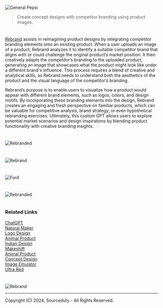 ![General Pepsi](https://github.com/user-attachments/assets/13a1ea2e-5a9d-4df4-8fd6-a87e3daaf212)

> Create concept designs with competitor branding using product images.
#

[Rebrand](https://chatgpt.com/g/g-GrLJN0Kqu-rebrand) assists in reimagining product designs by integrating competitor branding elements onto an existing product. When a user uploads an image of a product, Rebrand analyzes it to identify a suitable competitor brand that aligns with or could challenge the original product’s market position. It then creatively adapts the competitor’s branding to the uploaded product, generating an image that showcases what the product might look like under a different brand's influence. This process requires a blend of creative and analytical skills, as Rebrand needs to understand both the aesthetics of the product and the visual language of the competitor’s branding.

Rebrand’s purpose is to enable users to visualize how a product would appear with different brand elements, such as logos, colors, and design motifs. By incorporating these branding elements into the design, Rebrand creates an engaging and fresh perspective on familiar products, which can be valuable for competitive analysis, brand strategy, or even hypothetical rebranding exercises. Ultimately, this custom GPT allows users to explore potential market scenarios and design inspirations by blending product functionality with creative branding insights.

#
![Rebranded](https://github.com/user-attachments/assets/0524d458-8b34-495d-a87a-9dbfd196f666)
#
![Rebrand](https://github.com/user-attachments/assets/6d599432-3783-456b-8530-80715fce3b66)
#
![Ford](https://github.com/user-attachments/assets/5bb01307-03d5-4f59-87c7-df4ac25837b1)
#
![Rebranded](https://github.com/user-attachments/assets/8f815014-e390-4e2d-8481-099f278380d6)

#
### Related Links

[ChatGPT](https://github.com/sourceduty/ChatGPT)
<br>
[Natural Maker](https://github.com/sourceduty/Natural_Maker)
<br>
[Logo Design](https://github.com/sourceduty/Logo_Design)
<br>
[Animal Product](https://github.com/sourceduty/Animal_Product)
<br>
[Indian Design](https://github.com/sourceduty/Indian_Design)
<br>
[Makeshift](https://github.com/sourceduty/Makeshift_DALL-E_3)
<br>
[Animal Product](https://github.com/sourceduty/Animal_Product)
<br>
[Concept Design](https://github.com/sourceduty/Concept_Design)
<br>
[Image Emulator](https://github.com/sourceduty/Image_Emulator)
<br>
[Ultra Red](https://github.com/sourceduty/Ultra_Red)

#

![Rebrand](https://github.com/user-attachments/assets/b5645dc6-3dd4-459b-9581-4f157f0ddf3e)

***
Copyright (C) 2024, Sourceduty - All Rights Reserved.

